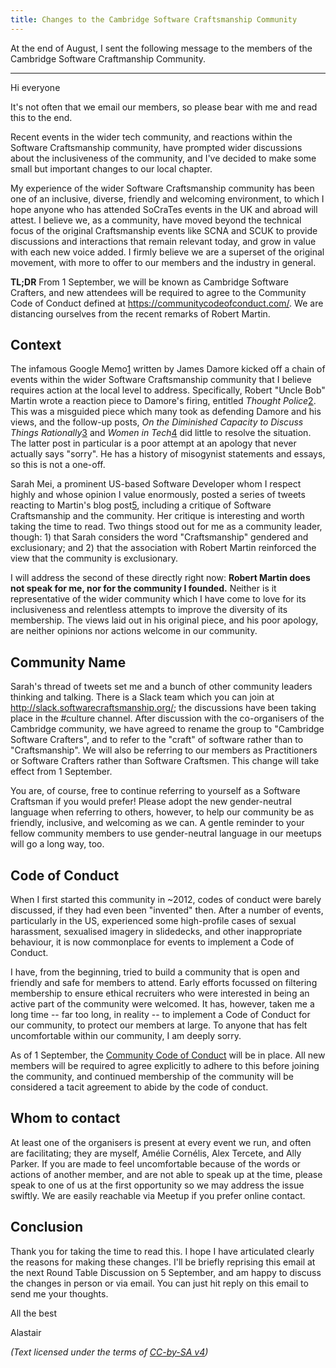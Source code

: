 ```yaml
---
title: Changes to the Cambridge Software Craftsmanship Community
---
```


At the end of August, I sent the following message to the members of the Cambridge Software Craftmanship Community.

---
Hi everyone

It's not often that we email our members, so please bear with me and read this
to the end.

Recent events in the wider tech community, and reactions within the Software
Craftsmanship community, have prompted wider discussions about the inclusiveness
of the community, and I've decided to make some small but important changes to
our local chapter.

My experience of the wider Software Craftsmanship community has been one of an
inclusive, diverse, friendly and welcoming environment, to which I hope anyone
who has attended SoCraTes events in the UK and abroad will attest. I believe we, as
a community, have moved beyond the technical focus of the original Craftsmanship
events like SCNA and SCUK to provide discussions and interactions that remain
relevant today, and grow in value with each new voice added. I firmly believe we
are a superset of the original movement, with more to offer to our members and the
industry in general. 

**TL;DR** From 1 September, we will be known as Cambridge Software Crafters,
and new attendees will be required to agree to the Community Code of Conduct
defined at https://communitycodeofconduct.com/. We are distancing ourselves from
the recent remarks of Robert Martin.

## Context

The infamous Google Memo[1] written by James Damore kicked off a chain of events
within the wider Software Craftsmanship community that I believe requires action
at the local level to address. Specifically, Robert "Uncle Bob" Martin wrote a
reaction piece to Damore's firing, entitled _Thought Police_[2]. This was a
misguided piece which many took as defending Damore and his views, and the
follow-up posts, _On the Diminished Capacity to Discuss Things Rationally_[3]
and _Women in Tech_[4] did little to resolve the situation. The latter post in
particular is a poor attempt at an apology that never actually says "sorry". He
has a history of misogynist statements and essays, so this is not a one-off.

Sarah Mei, a prominent US-based Software Developer whom I respect highly and
whose opinion I value enormously, posted a series of tweets reacting to Martin's
blog post[5], including a critique of Software Craftsmanship and the community.
Her critique is interesting and worth taking the time to read. Two things stood
out for me as a community leader, though: 1) that Sarah considers the word
"Craftsmanship" gendered and exclusionary; and 2) that the association with
Robert Martin reinforced the view that the community is exclusionary.

I will address the second of these directly right now: **Robert Martin does not
speak for me, nor for the community I founded.** Neither is it representative of
the wider community which I have come to love for its inclusiveness and relentless
attempts to improve the diversity of its membership. The views laid out in his
original piece, and his poor apology, are neither opinions nor actions welcome in
our community.

## Community Name
Sarah's thread of tweets set me and a bunch of other community leaders thinking
and talking. There is a Slack team which you can join at
http://slack.softwarecraftsmanship.org/; the discussions have been taking place
in the #culture channel. After discussion with the co-organisers of the
Cambridge community, we have agreed to rename the group to "Cambridge Software
Crafters", and to refer to the "craft" of software rather than to "Craftsmanship".
We will also be referring to our members as Practitioners or Software Crafters
rather than Software Craftsmen. This change will take effect from 1 September.

You are, of course, free to continue referring to yourself as a Software
Craftsman if you would prefer! Please adopt the new gender-neutral language when
referring to others, however, to help our community be as friendly, inclusive,
and welcoming as we can. A gentle reminder to your fellow community members to
use gender-neutral language in our meetups will go a long way, too.

## Code of Conduct
When I first started this community in ~2012, codes of conduct were barely
discussed, if they had even been "invented" then. After a number of events,
particularly in the US, experienced some high-profile cases of sexual
harassment, sexualised imagery in slidedecks, and other inappropriate behaviour,
it is now commonplace for events to implement a Code of Conduct.

I have, from the beginning, tried to build a community that is open and friendly
and safe for members to attend. Early efforts focussed on filtering membership
to ensure ethical recruiters who were interested in being an active part of the
community were welcomed. It has, however, taken me a long time -- far too long,
in reality -- to implement a Code of Conduct for our community, to protect our
members at large. To anyone that has felt uncomfortable within our community,
I am deeply sorry.

As of 1 September, the [Community Code of Conduct](https://communitycodeofconduct.com/)
will be in place. All new members will be required to agree explicitly to adhere
to this before joining the community, and continued membership of the community
will be considered a tacit agreement to abide by the code of conduct.

## Whom to contact

At least one of the organisers is present at every event we run, and often are
facilitating; they are myself, Amélie Cornélis, Alex Tercete, and Ally Parker.
If you are made to feel uncomfortable because of the words or actions of
another member, and are not able to speak up at the time, please speak to one
of us at the first opportunity so we may address the issue swiftly. We are
easily reachable via Meetup if you prefer online contact.

## Conclusion

Thank you for taking the time to read this. I hope I have articulated clearly
the reasons for making these changes. I'll be briefly reprising this email at
the next Round Table Discussion on 5 September, and am happy to discuss the
changes in person or via email. You can just hit reply on this email to send me
your thoughts.

All the best

Alastair

  [1]: https://motherboard.vice.com/en_us/article/evzjww/here-are-the-citations-for-the-anti-diversity-manifesto-circulating-at-google
  [2]: http://blog.cleancoder.com/uncle-bob/2017/08/09/ThoughtPolice.html
  [3]: http://blog.cleancoder.com/uncle-bob/2017/08/10/OnTheInabilityToDiscussThingsRationally.html
  [4]: http://blog.cleancoder.com/uncle-bob/2017/08/14/WomenInTech.html
  [5]: https://twitter.com/sarahmei/status/895673739899043841
  
_(Text licensed under the terms of [CC-by-SA v4](https://creativecommons.org/licenses/by-sa/4.0/))_
